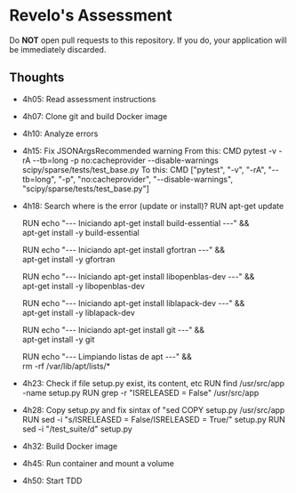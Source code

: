 # Revelo's Assessment

Do **NOT** open pull requests to this repository. If you do, your application will be immediately discarded.

## Thoughts

- 4h05: Read assessment instructions
- 4h07: Clone git and build Docker image
- 4h10: Analyze errors
- 4h15: Fix JSONArgsRecommended warning
  From this: CMD pytest -v -rA --tb=long -p no:cacheprovider --disable-warnings \
    scipy/sparse/tests/test_base.py
  To this: CMD ["pytest", "-v", "-rA", "--tb=long", "-p", "no:cacheprovider", "--disable-warnings", "scipy/sparse/tests/test_base.py"]
- 4h18: Search where is the error (update or install)?
  RUN apt-get update

  RUN echo "--- Iniciando apt-get install build-essential ---" && \
	    apt-get install -y build-essential
	
	RUN echo "--- Iniciando apt-get install gfortran ---" && \
	    apt-get install -y gfortran
	
	RUN echo "--- Iniciando apt-get install libopenblas-dev ---" && \
	    apt-get install -y libopenblas-dev
	
	RUN echo "--- Iniciando apt-get install liblapack-dev ---" && \
	    apt-get install -y liblapack-dev
	
	RUN echo "--- Iniciando apt-get install git ---" && \
	    apt-get install -y git
	
	RUN echo "--- Limpiando listas de apt ---" && \
    rm -rf /var/lib/apt/lists/*

- 4h23: Check if file setup.py exist, its content, etc
  RUN find /usr/src/app -name setup.py
  RUN grep -r "ISRELEASED = False" /usr/src/app

- 4h28: Copy setup.py and fix sintax of "sed
  COPY setup.py /usr/src/app
  RUN sed -i "s/ISRELEASED = False/ISRELEASED = True/" setup.py
  RUN sed -i "/test_suite/d" setup.py

- 4h32: Build Docker image
- 4h45: Run container and mount a volume
- 4h50: Start TDD
